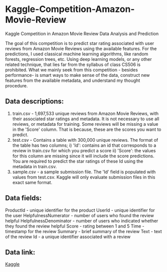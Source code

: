 # Kaggle-Competition-Amazon-Movie-Review
Kaggle Competition in Amazon Movie Review Data Analysis and Prediction

The goal of this competition is to predict star rating associated with user reviews from Amazon Movie Reviews using the available features. For the predictions, I used classical machine learning algorithms, like random forests, regression trees, etc. Using deep learning models, or any other related technique, that lies far from the syllabus of class CS506 is prohibited. What we mainly seek from this competition - besides performance- is smart ways to make sense of the data, construct new features from the available metadata, and understand my thought procedure.

## Data descriptions:
1. train.csv - 1,697,533 unique reviews from Amazon Movie Reviews, with their associated star ratings and metadata. It is not necessary to use all reviews, or metadata for training. Some reviews will be missing a value in the 'Score' column. That is because, these are the scores you want to predict.
2. test.csv - Contains a table with 300,000 unique reviews. The format of the table has two columns; i) 'Id': contains an id that corresponds to a review in train.csv for which you predict a score ii) 'Score': the values for this column are missing since it will include the score predictions. You are required to predict the star ratings of these Id using the metadata in train.csv.
3. sample.csv - a sample submission file. The 'Id' field is populated with values from test.csv. Kaggle will only evaluate submission files in this exact same format.

## Data fields:
ProductId - unique identifier for the product
UserId - unique identifier for the user
HelpfulnessNumerator - number of users who found the review helpful
HelpfulnessDenominator - number of users who indicated whether they found the review helpful
Score - rating between 1 and 5
Time - timestamp for the review
Summary - brief summary of the review
Text - text of the review
Id - a unique identifier associated with a review

## Data link:
[Kaggle](https://www.kaggle.com/c/cs506-fall-2020/data)
